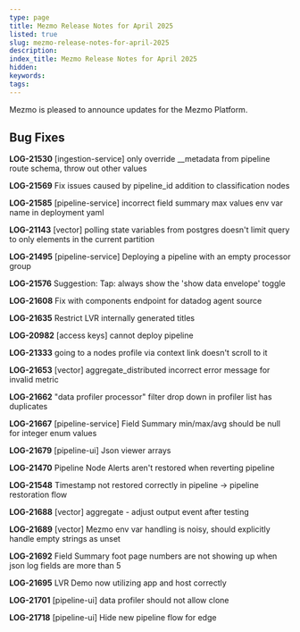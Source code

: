```yaml
---
type: page
title: Mezmo Release Notes for April 2025
listed: true
slug: mezmo-release-notes-for-april-2025
description: 
index_title: Mezmo Release Notes for April 2025
hidden: 
keywords: 
tags: 
---
```



Mezmo is pleased to announce updates for the Mezmo Platform.

## Bug Fixes

**LOG-21530** [ingestion-service] only override __metadata from pipeline route schema, throw out other values

**LOG-21569** Fix issues caused by pipeline_id addition to classification nodes

**LOG-21585** [pipeline-service] incorrect field summary max values env var name in deployment yaml

**LOG-21143** [vector] polling state variables from postgres doesn't limit query to only elements in the current partition

**LOG-21495** [pipeline-service] Deploying a pipeline with an empty processor group

**LOG-21576** Suggestion: Tap: always show the 'show data envelope' toggle

**LOG-21608** Fix with components endpoint for datadog agent source

**LOG-21635** Restrict LVR internally generated titles

**LOG-20982** [access keys] cannot deploy pipeline

**LOG-21333** going to a nodes profile via context link doesn't scroll to it

**LOG-21653** [vector] aggregate_distributed incorrect error message for invalid metric

**LOG-21662** "data profiler processor" filter drop down in profiler list has duplicates

**LOG-21667** [pipeline-service] Field Summary min/max/avg should be null for integer enum values

**LOG-21679** [pipeline-ui] Json viewer arrays

**LOG-21470** Pipeline Node Alerts aren't restored when reverting pipeline

**LOG-21548** Timestamp not restored correctly in pipeline -&gt; pipeline restoration flow

**LOG-21688** [vector] aggregate - adjust output event after testing

**LOG-21689** [vector] Mezmo env var handling is noisy, should explicitly handle empty strings as unset

**LOG-21692** Field Summary foot page numbers are not showing up when json log fields are more than 5

**LOG-21695** LVR Demo now utilizing app and host correctly

**LOG-21701** [pipeline-ui] data profiler should not allow clone

**LOG-21718** [pipeline-ui] Hide new pipeline flow for edge